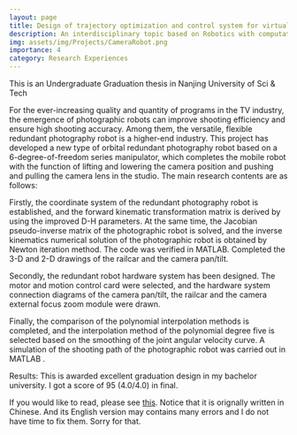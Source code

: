 ```yaml
---
layout: page
title: Design of trajectory optimization and control system for virtual photographic robot based on 6-DOF serial robot
description: An interdisciplinary topic based on Robotics with computation, optimazation and simulation.
img: assets/img/Projects/CameraRobot.png
importance: 4
category: Research Experiences
---
```


This is an Undergraduate Graduation thesis in Nanjing University of Sci & Tech

For the ever-increasing quality and quantity of programs in the TV industry,
the emergence of photographic robots can improve shooting efficiency and ensure
high shooting accuracy. Among them, the versatile, flexible redundant
photography robot is a higher-end industry. This project has developed a new
type of orbital redundant photography robot based on a 6-degree-of-freedom
series manipulator, which completes the mobile robot with the function of
lifting and lowering the camera position and pushing and pulling the camera
lens in the studio. The main research contents are as follows:

Firstly, the coordinate system of the redundant photography robot is
established, and the forward kinematic transformation matrix is derived by
using the improved D-H parameters. At the same time, the Jacobian pseudo-inverse
matrix of the photographic robot is solved, and the inverse kinematics numerical
solution of the photographic robot is obtained by Newton iteration method. The
code was verified in MATLAB. Completed the 3-D and 2-D drawings of the railcar
and the camera pan/tilt.

Secondly, the redundant robot hardware system has been designed. The motor
and motion control card were selected, and the hardware system connection
diagrams of the camera pan/tilt, the railcar and the camera external focus zoom
module were drawn.

Finally, the comparison of the polynomial interpolation methods is
completed, and the interpolation method of the polynomial degree five is
selected based on the smoothing of the joint angular velocity curve. A
simulation of the shooting path of the photographic robot was carried out in
MATLAB .

Results: This is awarded excellent graduation design in my bachelor university. I got a score of 95 (4.0/4.0) in final. 

If you would like to read, please see [this](https://drive.google.com/file/d/1DN62gg_latEsRTYYFz42_sJ9zcDHGFzI/view?usp=share_link). Notice that it is orignally written in Chinese. And its English version may contains many errors and I do not have time to fix them. Sorry for that.


<!-- - CO2RR
  - Nat. Commun. 2017, 8, 1, 14675. [[HTML]](https://www.nature.com/articles/ncomms14675) [[PDF]](https://zishengz.github.io/assets/pdf/papers/2017ncomms.pdf)
  - ACS Catal., 2019, 9, 7, 6252-6261. [[HTML]](https://pubs.acs.org/doi/abs/10.1021/acscatal.9b01617) [[PDF]](https://zishengz.github.io/assets/pdf/papers/2019acscatal.pdf)
  - Nat. Energy, 2020, 5, 9, 684-692. [[HTML]](https://www.nature.com/articles/s41560-020-0667-9) [[PDF]](https://zishengz.github.io/assets/pdf/papers/2020natene.pdf)
  - Adv. Energy Mater., 13, 6, 202203603. [[HTML]](https://onlinelibrary.wiley.com/doi/abs/10.1002/aenm.202203603) [[PDF]](https://zishengz.github.io/assets/pdf/papers/2022aem.pdf)
- ORR
  - CCS Chem., 2022, 4, 1, 585-593. [[HTML]](https://doi.org/10.31635/ccschem.021.202000590) [[PDF]](https://zishengz.github.io/assets/pdf/papers/2022ccschem.pdf) -->
  